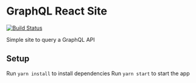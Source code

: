 # GraphQL React Site

[![Build Status](https://travis-ci.com/robertprice93/graphcool-react.svg?branch=master)](https://travis-ci.com/robertprice93/graphcool-react)

Simple site to query a GraphQL API

## Setup

Run `yarn install` to install dependencies
Run `yarn start` to start the app